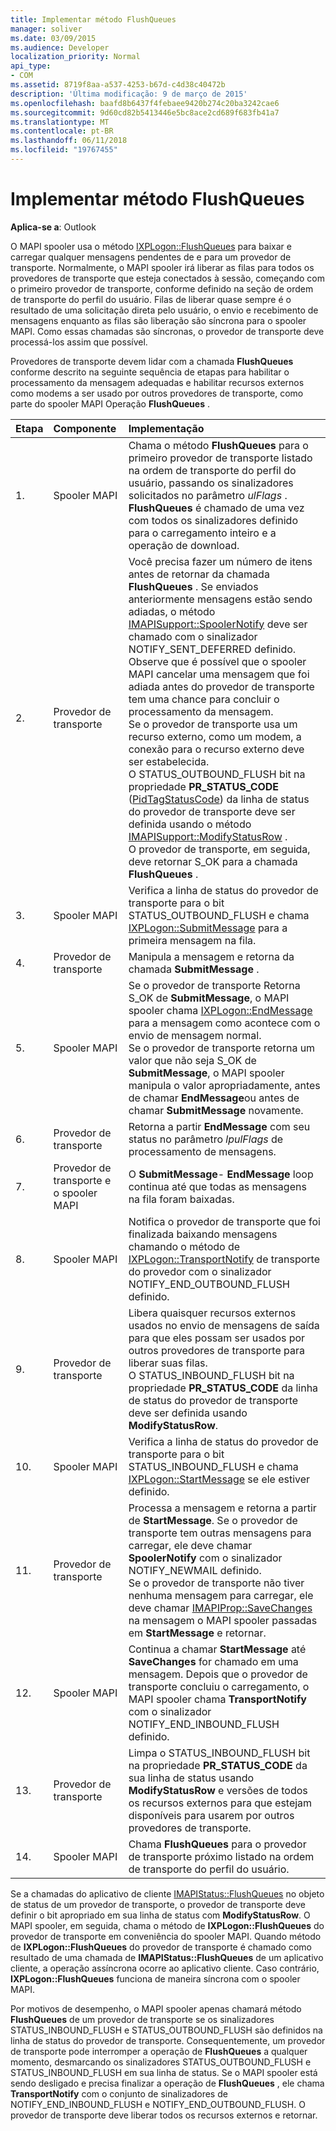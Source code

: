 ```yaml
---
title: Implementar método FlushQueues
manager: soliver
ms.date: 03/09/2015
ms.audience: Developer
localization_priority: Normal
api_type:
- COM
ms.assetid: 8719f8aa-a537-4253-b67d-c4d38c40472b
description: 'Última modificação: 9 de março de 2015'
ms.openlocfilehash: baafd8b6437f4febaee9420b274c20ba3242cae6
ms.sourcegitcommit: 9d60cd82b5413446e5bc8ace2cd689f683fb41a7
ms.translationtype: MT
ms.contentlocale: pt-BR
ms.lasthandoff: 06/11/2018
ms.locfileid: "19767455"
---
```

# <a name="implementing-the-flushqueues-method"></a>Implementar método FlushQueues

  
  
**Aplica-se a**: Outlook 
  
O MAPI spooler usa o método [IXPLogon::FlushQueues](ixplogon-flushqueues.md) para baixar e carregar qualquer mensagens pendentes de e para um provedor de transporte. Normalmente, o MAPI spooler irá liberar as filas para todos os provedores de transporte que esteja conectados à sessão, começando com o primeiro provedor de transporte, conforme definido na seção de ordem de transporte do perfil do usuário. Filas de liberar quase sempre é o resultado de uma solicitação direta pelo usuário, o envio e recebimento de mensagens enquanto as filas são liberação são síncrona para o spooler MAPI. Como essas chamadas são síncronas, o provedor de transporte deve processá-los assim que possível. 
  
Provedores de transporte devem lidar com a chamada **FlushQueues** conforme descrito na seguinte sequência de etapas para habilitar o processamento da mensagem adequadas e habilitar recursos externos como modems a ser usado por outros provedores de transporte, como parte do spooler MAPI Operação **FlushQueues** . 
  
|**Etapa**|**Componente**|**Implementação**|
|:-----|:-----|:-----|
|1.  <br/> |Spooler MAPI  <br/> |Chama o método **FlushQueues** para o primeiro provedor de transporte listado na ordem de transporte do perfil do usuário, passando os sinalizadores solicitados no parâmetro _ulFlags_ . **FlushQueues** é chamado de uma vez com todos os sinalizadores definido para o carregamento inteiro e a operação de download.  <br/> |
|2.  <br/> |Provedor de transporte  <br/> |Você precisa fazer um número de itens antes de retornar da chamada **FlushQueues** . Se enviados anteriormente mensagens estão sendo adiadas, o método [IMAPISupport::SpoolerNotify](imapisupport-spoolernotify.md) deve ser chamado com o sinalizador NOTIFY_SENT_DEFERRED definido. Observe que é possível que o spooler MAPI cancelar uma mensagem que foi adiada antes do provedor de transporte tem uma chance para concluir o processamento da mensagem.  <br/> Se o provedor de transporte usa um recurso externo, como um modem, a conexão para o recurso externo deve ser estabelecida.  <br/> O STATUS_OUTBOUND_FLUSH bit na propriedade **PR_STATUS_CODE** ([PidTagStatusCode](pidtagstatuscode-canonical-property.md)) da linha de status do provedor de transporte deve ser definida usando o método [IMAPISupport::ModifyStatusRow](imapisupport-modifystatusrow.md) .  <br/> O provedor de transporte, em seguida, deve retornar S_OK para a chamada **FlushQueues** .  <br/> |
|3.  <br/> |Spooler MAPI  <br/> |Verifica a linha de status do provedor de transporte para o bit STATUS_OUTBOUND_FLUSH e chama [IXPLogon::SubmitMessage](ixplogon-submitmessage.md) para a primeira mensagem na fila.  <br/> |
|4.  <br/> |Provedor de transporte  <br/> |Manipula a mensagem e retorna da chamada **SubmitMessage** .  <br/> |
|5.  <br/> |Spooler MAPI  <br/> |Se o provedor de transporte Retorna S_OK de **SubmitMessage**, o MAPI spooler chama [IXPLogon::EndMessage](ixplogon-endmessage.md) para a mensagem como acontece com o envio de mensagem normal.  <br/> Se o provedor de transporte retorna um valor que não seja S_OK de **SubmitMessage**, o MAPI spooler manipula o valor apropriadamente, antes de chamar **EndMessage**ou antes de chamar **SubmitMessage** novamente.  <br/> |
|6.  <br/> |Provedor de transporte  <br/> |Retorna a partir **EndMessage** com seu status no parâmetro _lpulFlags_ de processamento de mensagens.  <br/> |
|7.  <br/> |Provedor de transporte e o spooler MAPI  <br/> |O **SubmitMessage**- **EndMessage** loop continua até que todas as mensagens na fila foram baixadas.  <br/> |
|8.  <br/> |Spooler MAPI  <br/> |Notifica o provedor de transporte que foi finalizada baixando mensagens chamando o método de [IXPLogon::TransportNotify](ixplogon-transportnotify.md) de transporte do provedor com o sinalizador NOTIFY_END_OUTBOUND_FLUSH definido.  <br/> |
|9.  <br/> |Provedor de transporte  <br/> |Libera quaisquer recursos externos usados no envio de mensagens de saída para que eles possam ser usados por outros provedores de transporte para liberar suas filas.  <br/> O STATUS_INBOUND_FLUSH bit na propriedade **PR_STATUS_CODE** da linha de status do provedor de transporte deve ser definida usando **ModifyStatusRow**.  <br/> |
|10.  <br/> |Spooler MAPI  <br/> |Verifica a linha de status do provedor de transporte para o bit STATUS_INBOUND_FLUSH e chama [IXPLogon::StartMessage](ixplogon-startmessage.md) se ele estiver definido.  <br/> |
|11.  <br/> |Provedor de transporte  <br/> |Processa a mensagem e retorna a partir de **StartMessage**. Se o provedor de transporte tem outras mensagens para carregar, ele deve chamar **SpoolerNotify** com o sinalizador NOTIFY_NEWMAIL definido.  <br/> Se o provedor de transporte não tiver nenhuma mensagem para carregar, ele deve chamar [IMAPIProp::SaveChanges](imapiprop-savechanges.md) na mensagem o MAPI spooler passadas em **StartMessage** e retornar.  <br/> |
|12.  <br/> |Spooler MAPI  <br/> |Continua a chamar **StartMessage** até **SaveChanges** for chamado em uma mensagem. Depois que o provedor de transporte concluiu o carregamento, o MAPI spooler chama **TransportNotify** com o sinalizador NOTIFY_END_INBOUND_FLUSH definido.  <br/> |
|13.  <br/> |Provedor de transporte  <br/> |Limpa o STATUS_INBOUND_FLUSH bit na propriedade **PR_STATUS_CODE** da sua linha de status usando **ModifyStatusRow** e versões de todos os recursos externos para que estejam disponíveis para usarem por outros provedores de transporte.  <br/> |
|14.  <br/> |Spooler MAPI  <br/> |Chama **FlushQueues** para o provedor de transporte próximo listado na ordem de transporte do perfil do usuário.  <br/> |
   
Se a chamadas do aplicativo de cliente [IMAPIStatus::FlushQueues](imapistatus-flushqueues.md) no objeto de status de um provedor de transporte, o provedor de transporte deve definir o bit apropriado em sua linha de status com **ModifyStatusRow**. O MAPI spooler, em seguida, chama o método de **IXPLogon::FlushQueues** do provedor de transporte em conveniência do spooler MAPI. Quando método de **IXPLogon::FlushQueues** do provedor de transporte é chamado como resultado de uma chamada de **IMAPIStatus::FlushQueues** de um aplicativo cliente, a operação assíncrona ocorre ao aplicativo cliente. Caso contrário, **IXPLogon::FlushQueues** funciona de maneira síncrona com o spooler MAPI. 
  
Por motivos de desempenho, o MAPI spooler apenas chamará método **FlushQueues** de um provedor de transporte se os sinalizadores STATUS_INBOUND_FLUSH e STATUS_OUTBOUND_FLUSH são definidos na linha de status do provedor de transporte. Consequentemente, um provedor de transporte pode interromper a operação de **FlushQueues** a qualquer momento, desmarcando os sinalizadores STATUS_OUTBOUND_FLUSH e STATUS_INBOUND_FLUSH em sua linha de status. Se o MAPI spooler está sendo desligado e precisa finalizar a operação de **FlushQueues** , ele chama **TransportNotify** com o conjunto de sinalizadores de NOTIFY_END_INBOUND_FLUSH e NOTIFY_END_OUTBOUND_FLUSH. O provedor de transporte deve liberar todos os recursos externos e retornar. 
  


